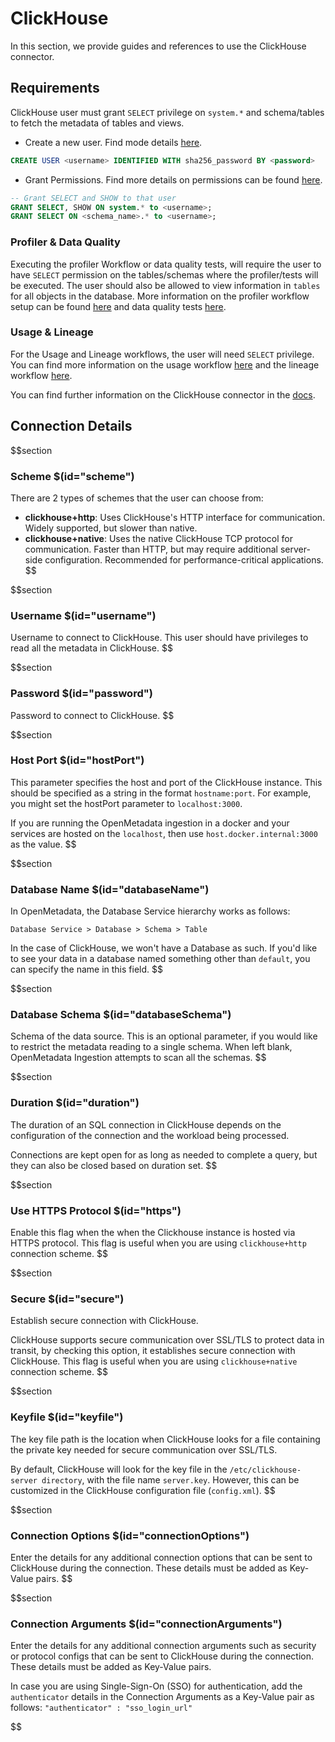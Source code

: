# ClickHouse

In this section, we provide guides and references to use the ClickHouse connector.

## Requirements

ClickHouse user must grant `SELECT` privilege on `system.*` and schema/tables to fetch the metadata of tables and views.

* Create a new user. Find mode details [here](https://clickhouse.com/docs/en/sql-reference/statements/create/user).

```sql
CREATE USER <username> IDENTIFIED WITH sha256_password BY <password>
```

* Grant Permissions. Find more details on permissions can be found [here](https://clickhouse.com/docs/en/sql-reference/statements/grant).

```sql
-- Grant SELECT and SHOW to that user
GRANT SELECT, SHOW ON system.* to <username>;
GRANT SELECT ON <schema_name>.* to <username>;
```

### Profiler & Data Quality

Executing the profiler Workflow or data quality tests, will require the user to have `SELECT` permission on the tables/schemas where the profiler/tests will be executed. The user should also be allowed to view information in `tables` for all objects in the database. More information on the profiler workflow setup can be found [here](https://docs.open-metadata.org/how-to-guides/data-quality-observability/profiler/workflow) and data quality tests [here](https://docs.open-metadata.org/connectors/ingestion/workflows/data-quality).

### Usage & Lineage

For the Usage and Lineage workflows, the user will need `SELECT` privilege. You can find more information on the usage workflow [here](https://docs.open-metadata.org/connectors/ingestion/workflows/usage) and the lineage workflow [here](https://docs.open-metadata.org/connectors/ingestion/workflows/lineage).

You can find further information on the ClickHouse connector in the [docs](https://docs.open-metadata.org/connectors/database/clickhouse).

## Connection Details

$$section
### Scheme $(id="scheme")

There are 2 types of schemes that the user can choose from:

- **clickhouse+http**: Uses ClickHouse's HTTP interface for communication. Widely supported, but slower than native.
- **clickhouse+native**: Uses the native ClickHouse TCP protocol for communication. Faster than HTTP, but may require additional server-side configuration. Recommended for performance-critical applications.
$$

$$section
### Username $(id="username")

Username to connect to ClickHouse. This user should have privileges to read all the metadata in ClickHouse.
$$

$$section
### Password $(id="password")

Password to connect to ClickHouse.
$$

$$section
### Host Port $(id="hostPort")

This parameter specifies the host and port of the ClickHouse instance. This should be specified as a string in the format `hostname:port`. For example, you might set the hostPort parameter to `localhost:3000`.

If you are running the OpenMetadata ingestion in a docker and your services are hosted on the `localhost`, then use `host.docker.internal:3000` as the value.
$$

$$section
### Database Name $(id="databaseName")

In OpenMetadata, the Database Service hierarchy works as follows:
```
Database Service > Database > Schema > Table
```
In the case of ClickHouse, we won't have a Database as such. If you'd like to see your data in a database named something other than `default`, you can specify the name in this field.
$$

$$section
### Database Schema $(id="databaseSchema")

Schema of the data source. This is an optional parameter, if you would like to restrict the metadata reading to a single schema. When left blank, OpenMetadata Ingestion attempts to scan all the schemas.
$$

$$section
### Duration $(id="duration")

The duration of an SQL connection in ClickHouse depends on the configuration of the connection and the workload being processed.

Connections are kept open for as long as needed to complete a query, but they can also be closed based on duration set.
$$

$$section
### Use HTTPS Protocol $(id="https")

Enable this flag when the when the Clickhouse instance is hosted via HTTPS protocol. This flag is useful when you are using `clickhouse+http` connection scheme.
$$

$$section
### Secure $(id="secure")

Establish secure connection with ClickHouse.

ClickHouse supports secure communication over SSL/TLS to protect data in transit, by checking this option, it establishes secure connection with ClickHouse. This flag is useful when you are using `clickhouse+native` connection scheme.
$$

$$section
### Keyfile $(id="keyfile")

The key file path is the location when ClickHouse looks for a file containing the private key needed for secure communication over SSL/TLS.

By default, ClickHouse will look for the key file in the `/etc/clickhouse-server directory`, with the file name `server.key`. However, this can be customized in the ClickHouse configuration file (`config.xml`).
$$

$$section
### Connection Options $(id="connectionOptions")

Enter the details for any additional connection options that can be sent to ClickHouse during the connection. These details must be added as Key-Value pairs.
$$

$$section
### Connection Arguments $(id="connectionArguments")

Enter the details for any additional connection arguments such as security or protocol configs that can be sent to ClickHouse during the connection. These details must be added as Key-Value pairs.

In case you are using Single-Sign-On (SSO) for authentication, add the `authenticator` details in the Connection Arguments as a Key-Value pair as follows: `"authenticator" : "sso_login_url"`

$$
